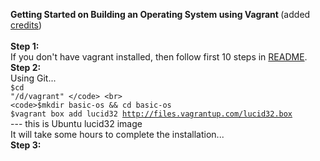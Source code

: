 <b> Getting Started on Building an Operating System using Vagrant </b>
(added <a href="https://github.com/SamyPesse/How-to-Make-a-Computer-Operating-System">credits</a>)<br><br>
<b>Step 1:</b><br>
If you don't have vagrant installed, 
then follow first 10 steps in 
<a href="https://github.com/dragonwolverines/GettingStarted-Vagrant-Win8.1/blob/master/README.md">README</a>.<br>
<b>Step 2:</b><br>
Using Git... <br>
<code>$cd "/d/vagrant" </code> <br>
<code>$mkdir basic-os && cd basic-os </code><br>
<code>$vagrant box add lucid32 http://files.vagrantup.com/lucid32.box </code> --- this is Ubuntu lucid32 image
<br>
It will take some hours to complete the installation... <br>
<b>Step 3:</b><br>
